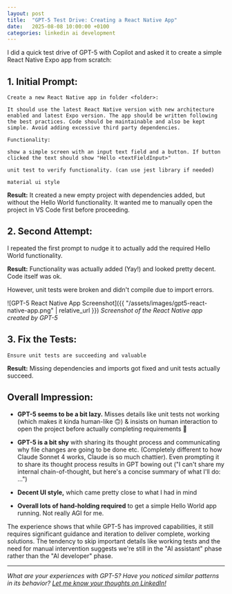 ```yaml
---
layout: post
title:  "GPT-5 Test Drive: Creating a React Native App"
date:   2025-08-08 10:00:00 +0100
categories: linkedin ai development
---
```


I did a quick test drive of GPT-5 with Copilot and asked it to create a simple React Native Expo app from scratch:

## 1. Initial Prompt:

```
Create a new React Native app in folder <folder>:

It should use the latest React Native version with new architecture enabled and latest Expo version. The app should be written following the best practices. Code should be maintainable and also be kept simple. Avoid adding excessive third party dependencies.

Functionality:

show a simple screen with an input text field and a button. If button clicked the text should show "Hello <textFieldInput>"

unit test to verify functionality. (can use jest library if needed)

material ui style
```

**Result:** It created a new empty project with dependencies added, but without the Hello World functionality. It wanted me to manually open the project in VS Code first before proceeding.

## 2. Second Attempt:

I repeated the first prompt to nudge it to actually add the required Hello World functionality.

**Result:** Functionality was actually added (Yay!) and looked pretty decent. Code itself was ok.

However, unit tests were broken and didn't compile due to import errors.

![GPT-5 React Native App Screenshot]({{ "/assets/images/gpt5-react-native-app.png" | relative_url }})
*Screenshot of the React Native app created by GPT-5*

## 3. Fix the Tests:

```
Ensure unit tests are succeeding and valuable
```

**Result:** Missing dependencies and imports got fixed and unit tests actually succeed.

## Overall Impression:

- **GPT-5 seems to be a bit lazy.** Misses details like unit tests not working (which makes it kinda human-like 🙃) & insists on human interaction to open the project before actually completing requirements 🫠

- **GPT-5 is a bit shy** with sharing its thought process and communicating why file changes are going to be done etc. (Completely different to how Claude Sonnet 4 works, Claude is so much chattier). Even prompting it to share its thought process results in GPT bowing out ("I can't share my internal chain-of-thought, but here's a concise summary of what I'll do: ...")

- **Decent UI style,** which came pretty close to what I had in mind

- **Overall lots of hand-holding required** to get a simple Hello World app running. Not really AGI for me.

The experience shows that while GPT-5 has improved capabilities, it still requires significant guidance and iteration to deliver complete, working solutions. The tendency to skip important details like working tests and the need for manual intervention suggests we're still in the "AI assistant" phase rather than the "AI developer" phase.

---

*What are your experiences with GPT-5? Have you noticed similar patterns in its behavior? [Let me know your thoughts on LinkedIn!](https://www.linkedin.com/in/thomasfuchsmartin/)*
